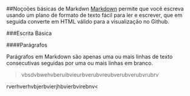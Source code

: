##Noçoões básicas de Markdwn
[Markdown](http://daringfireball.net/projects/markdown/) permite que você escreva usando um plano de formato de texto fácil para ler e escrever, que em seguida converte em HTML válido para a visualização no Github.

###Escrita Básica

####Parágrafos

Parágrafos em Markdown são apenas uma ou mais linhas de texto consecutivas seguidas por uma ou mais linhas em branco.

>vbsdvbwehvberuibvieurbverubvreubverubverubvrubrv

rverhverhvbjerbvierjhbvierbvirebnv<
